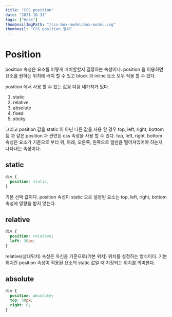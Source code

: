 ```yaml
---
title: "CSS position"
date: "2021-10-31"
tags: ["#css"]
thumbnailImgPath: "/css-box-model/box-model.svg"
thumbnail: "CSS position 정리"
---
```


# Position

position 속성은 요소를 어떻게 배치할할지 결정하는 속성이다. position 을 이용하면 요소를 원하는 위치에 배치 할 수 있고 block 과 inline 요소 모두 적용 할 수 있다.

position 에서 사용 할 수 있는 값음 다음 네가지가 있다.

1. static
2. relative
3. absolute
4. fixed
5. sticky

그리고 position 값을 static 이 아닌 다른 값을 사용 할 경우 top, left, right, bottom 등 과 같은 position 과 관련된 css 속성을 사용 할 수 있다. top, left, right, bottom 속성은 요소가 기준으로 부터 위, 아래, 오른쪽, 왼쪽으로 얼만큼 떨어져있어야 하는지 나타내는 속성이다.

## static

```css
div {
  position: static;
}
```

기본 선택 값이다. position 속성이 static 으로 설정된 요소는 top, left, right, bottom 속성에 영향을 받지 않는다.

## relative

```css
div {
  position: relative;
  left: 30px;
}
```

relative(상대위치) 속성은 자신을 기준으로(기본 위치) 위치를 설정하는 방식이다.
기본 위치란 position 속성이 적용된 요소의 static 값일 때 지정되는 위치를 의미한다.

## absolute

```css
div {
  position: absolute;
  top: 50px;
  right: 0;
}
```
